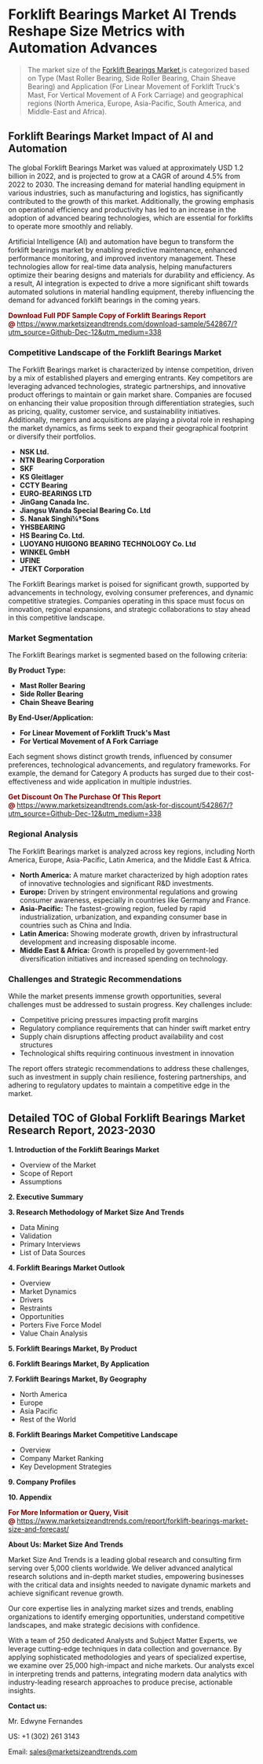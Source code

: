 <H1>Forklift Bearings Market AI Trends Reshape Size Metrics with Automation Advances</H1><blockquote><p>The market size of the <a href="https://www.marketsizeandtrends.com/download-sample/542867/?utm_source=Github-Dec-12&amp;utm_medium=338" target="_blank">Forklift Bearings Market </a>is categorized based on Type (Mast Roller Bearing, Side Roller Bearing, Chain Sheave Bearing) and Application (For Linear Movement of Forklift Truck's Mast, For Vertical Movement of A Fork Carriage) and geographical regions (North America, Europe, Asia-Pacific, South America, and Middle-East and Africa).</p></blockquote><p><h2>Forklift Bearings Market Impact of AI and Automation</h2><p>The global Forklift Bearings Market was valued at approximately USD 1.2 billion in 2022, and is projected to grow at a CAGR of around 4.5% from 2022 to 2030. The increasing demand for material handling equipment in various industries, such as manufacturing and logistics, has significantly contributed to the growth of this market. Additionally, the growing emphasis on operational efficiency and productivity has led to an increase in the adoption of advanced bearing technologies, which are essential for forklifts to operate more smoothly and reliably.</p><p>Artificial Intelligence (AI) and automation have begun to transform the forklift bearings market by enabling predictive maintenance, enhanced performance monitoring, and improved inventory management. These technologies allow for real-time data analysis, helping manufacturers optimize their bearing designs and materials for durability and efficiency. As a result, AI integration is expected to drive a more significant shift towards automated solutions in material handling equipment, thereby influencing the demand for advanced forklift bearings in the coming years.</p></p><p><strong><span style="color: #800000;">Download Full PDF Sample Copy of Forklift Bearings Report @</span>&nbsp;</strong><a href="https://www.marketsizeandtrends.com/download-sample/542867/?utm_source=Github-Dec-12&amp;utm_medium=338">https://www.marketsizeandtrends.com/download-sample/542867/?utm_source=Github-Dec-12&amp;utm_medium=338</a></p><h3>Competitive Landscape of the Forklift Bearings Market</h3><p>The Forklift Bearings market is characterized by intense competition, driven by a mix of established players and emerging entrants. Key competitors are leveraging advanced technologies, strategic partnerships, and innovative product offerings to maintain or gain market share. Companies are focused on enhancing their value proposition through differentiation strategies, such as pricing, quality, customer service, and sustainability initiatives. Additionally, mergers and acquisitions are playing a pivotal role in reshaping the market dynamics, as firms seek to expand their geographical footprint or diversify their portfolios.</p><p><strong><p><ul><li>NSK Ltd. </li><li> NTN Bearing Corporation </li><li> SKF </li><li> KS Gleitlager </li><li> CCTY Bearing </li><li> EURO-BEARINGS LTD </li><li> JinGang Canada Inc. </li><li> Jiangsu Wanda Special Bearing Co. Ltd </li><li> S. Nanak Singhï¼†Sons </li><li> YHSBEARING </li><li> HS Bearing Co. Ltd. </li><li> LUOYANG HUIGONG BEARING TECHNOLOGY Co. Ltd </li><li> WINKEL GmbH </li><li> UFINE </li><li> JTEKT Corporation</p></li></ul></p></strong></p><p>The Forklift Bearings market is poised for significant growth, supported by advancements in technology, evolving consumer preferences, and dynamic competitive strategies. Companies operating in this space must focus on innovation, regional expansions, and strategic collaborations to stay ahead in this competitive landscape.</p><h3>Market Segmentation</h3><p>The Forklift Bearings market is segmented based on the following criteria:</p><p><strong>By Product Type:</strong></p><p><strong><p><ul><li>Mast Roller Bearing </li><li> Side Roller Bearing </li><li> Chain Sheave Bearing</p></li></ul></p></strong></p><p><strong>By End-User/Application:</strong></p><p><strong><p><ul><li>For Linear Movement of Forklift Truck's Mast </li><li> For Vertical Movement of A Fork Carriage</p></li></ul></p></strong></p><p>Each segment shows distinct growth trends, influenced by consumer preferences, technological advancements, and regulatory frameworks. For example, the demand for Category A products has surged due to their cost-effectiveness and wide application in multiple industries.</p><p><strong><span style="color: #800000;">Get Discount On The Purchase Of This Report @&nbsp;</span></strong><a href="https://www.marketsizeandtrends.com/ask-for-discount/542867/?utm_source=Github-Dec-12&amp;utm_medium=338">https://www.marketsizeandtrends.com/ask-for-discount/542867/?utm_source=Github-Dec-12&amp;utm_medium=338</a></p><h3>Regional Analysis</h3><p>The Forklift Bearings market is analyzed across key regions, including North America, Europe, Asia-Pacific, Latin America, and the Middle East &amp; Africa.</p><ul><li><strong>North America:</strong> A mature market characterized by high adoption rates of innovative technologies and significant R&amp;D investments.</li><li><strong>Europe:</strong> Driven by stringent environmental regulations and growing consumer awareness, especially in countries like Germany and France.</li><li><strong>Asia-Pacific:</strong> The fastest-growing region, fueled by rapid industrialization, urbanization, and expanding consumer base in countries such as China and India.</li><li><strong>Latin America:</strong> Showing moderate growth, driven by infrastructural development and increasing disposable income.</li><li><strong>Middle East &amp; Africa:</strong> Growth is propelled by government-led diversification initiatives and increased spending on technology.</li></ul><h3>Challenges and Strategic Recommendations</h3><p>While the market presents immense growth opportunities, several challenges must be addressed to sustain progress. Key challenges include:</p><ul><li>Competitive pricing pressures impacting profit margins</li><li>Regulatory compliance requirements that can hinder swift market entry</li><li>Supply chain disruptions affecting product availability and cost structures</li><li>Technological shifts requiring continuous investment in innovation</li></ul><p>The report offers strategic recommendations to address these challenges, such as investment in supply chain resilience, fostering partnerships, and adhering to regulatory updates to maintain a competitive edge in the market.</p><h2>Detailed TOC of Global Forklift Bearings Market Research Report, 2023-2030</h2><p><strong>1. Introduction of the Forklift Bearings Market</strong></p><ul><li>Overview of the Market</li><li>Scope of Report</li><li>Assumptions&nbsp;</li></ul><p><strong>2. Executive Summary</strong></p><p><strong>3. Research Methodology of <strong>Market Size And Trends</strong></strong></p><ul><li>Data Mining</li><li>Validation</li><li>Primary Interviews</li><li>List of Data Sources&nbsp;</li></ul><p><strong>4. Forklift Bearings Market Outlook</strong></p><ul><li>Overview</li><li>Market Dynamics</li><li>Drivers</li><li>Restraints</li><li>Opportunities</li><li>Porters Five Force Model</li><li>Value Chain Analysis&nbsp;</li></ul><p><strong>5. Forklift Bearings Market, By Product</strong></p><p><strong>6. Forklift Bearings Market, By Application</strong></p><p><strong>7. Forklift Bearings Market, By Geography</strong></p><ul><li>North America</li><li>Europe</li><li>Asia Pacific</li><li>Rest of the World&nbsp;</li></ul><p><strong>8. Forklift Bearings Market Competitive Landscape</strong></p><ul><li>Overview</li><li>Company Market Ranking</li><li>Key Development Strategies&nbsp;</li></ul><p><strong>9. Company Profiles</strong></p><p><strong>10. Appendix</strong></p><p><strong><span style="color: #800000;">For More Information or Query, Visit @&nbsp;</span></strong><a href="https://www.marketsizeandtrends.com/report/forklift-bearings-market-size-and-forecast/">https://www.marketsizeandtrends.com/report/forklift-bearings-market-size-and-forecast/</a></p><p></html></p><p><strong>About Us:&nbsp;Market Size And Trends</strong></p><p>Market Size And Trends&nbsp;is a leading global research and consulting firm serving over 5,000 clients worldwide. We deliver advanced analytical research solutions and in-depth market studies, empowering businesses with the critical data and insights needed to navigate dynamic markets and achieve significant revenue growth.</p><p>Our core expertise lies in analyzing market sizes and trends, enabling organizations to identify emerging opportunities, understand competitive landscapes, and make strategic decisions with confidence.</p><p>With a team of 250 dedicated Analysts and Subject Matter Experts, we leverage cutting-edge techniques in data collection and governance. By applying sophisticated methodologies and years of specialized expertise, we examine over 25,000 high-impact and niche markets. Our analysts excel in interpreting trends and patterns, integrating modern data analytics with industry-leading research approaches to produce precise, actionable insights.</p><p><strong>Contact us:</strong></p><p>Mr. Edwyne Fernandes</p><p>US: +1 (302) 261 3143</p><p>Email: <a href="mailto:sales@marketsizeandtrends.com">sales@marketsizeandtrends.com</a>&nbsp;</p>
